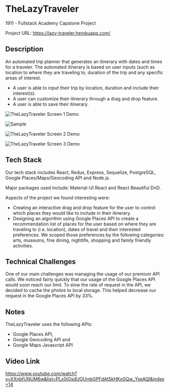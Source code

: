 # TheLazyTraveler

1911 - Fullstack Academy Capstone Project

Project URL: https://lazy-traveler.herokuapp.com/

## Description

An automated trip planner that generates an itinerary with dates and times for a traveler. The automated itinerary is based on user inputs (such as location to where they are traveling to, duration of the trip and any specific areas of interest.

* A user is able to input their trip by location, duration and include their interest(s).
* A user can customize their itinerary through a drag and drop feature.
* A user is able to save their itinerary.

![TheLazyTraveler Screen 1 Demo](https://media.giphy.com/media/37gHOTTmCp5nZ1LW9K/giphy.gif)

![Sample](https://www.thebalancecareers.com/thmb/V0htIpTeWMRGjHUbdHqW85Kz_JQ=/3865x2174/smart/filters:no_upscale()/amazing-beach-sunset--beach-scene-with-relaxing-mood--817362204-5a9a234d31283400376e45af.jpg)

![TheLazyTraveler Screen 2 Demo](https://media.giphy.com/media/41dcXyKqCy7kFwjBoz/giphy.gif)

![TheLazyTraveler Screen 3 Demo](https://media.giphy.com/media/IXpHe6ACMz5Wgbo3jM/giphy.gif)

## Tech Stack

Our tech stack includes React, Redux, Express, Sequelize, PostgreSQL, Google Places/Maps/Geocoding API and Node.js.

Major packages used include: Material-UI React and React Beautiful DnD.

Aspects of the project we found interesting were:

* Creating an interactive drag and drop feature for the user to control which places they would like to include in their itinerary.
* Designing an algorithm using Google Places API to create a recommendation list of places for the user based on where they are traveling to (i.e. location), dates of travel and their interested preferences. We scoped those preferences by the following categories: arts, museums, fine dining, nightlife, shopping and family friendly activities.

## Technical Challenges

One of our main challenges was managing the usage of our premium API calls.  We noticed fairly quickly that our usage of the Google Places API would soon reach our limit.  To slow the rate of request in the API, we decided to cache the photos to local storage.  This helped decrease our request in the Google Places API by 33%. 

## Notes

TheLazyTraveler uses the following APIs:

* Google Places API,
* Google Geocoding API and
* Google Maps Javascript API

## Video Link

https://www.youtube.com/watch?v=XXnbfUNUM6w&list=PLx0iOsdUOUmkGPFdAt5kHKxGQw_YseAQI&index=14
